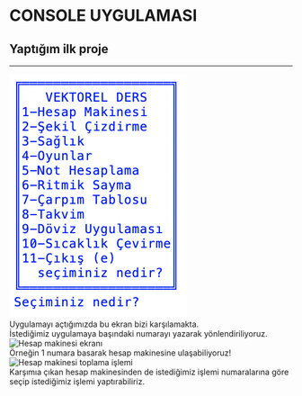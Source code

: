 # CONSOLE UYGULAMASI
## Yaptığım ilk proje
<hr>
<img src="proje_fotoları/anamenüfoto.png" alt="Ana Menü Ekranı">
<br>
Uygulamayı açtığımızda bu ekran bizi karşılamakta.
<br>
İstediğimiz uygulamaya başındaki numarayı yazarak yönlendiriliyoruz.
<br>
<img src="proje_fotoları/hesapmakinesifoto.png" alt="Hesap makinesi ekranı">
<br>
Örneğin 1 numara basarak hesap makinesine ulaşabiliyoruz!
<br>
<img src="proje_fotoları/hesapmakinesitoplama.png" alt="Hesap makinesi toplama işlemi">
<br>
Karşımıa çıkan hesap makinesinden de istediğimiz işlemi numaralarına göre seçip istediğimiz işlemi yaptırabiliriz.